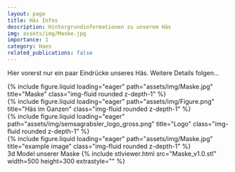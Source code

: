 ```yaml
---
layout: page
title: Häs Infos
description: Hintergrundinformationen zu unserem Häs
img: assets/img/Maske.jpg
importance: 1
category: Haes
related_publications: false
---
```


Hier vorerst nur ein paar Eindrücke unseres Häs.
Weitere Details folgen...

<div class="row">
    <div class="col-sm mt-3 mt-md-0">
        {% include figure.liquid loading="eager" path="assets/img/Maske.jpg" title="Maske" class="img-fluid rounded z-depth-1" %}
    </div>
    <div class="col-sm mt-3 mt-md-0">
        {% include figure.liquid loading="eager" path="assets/img/Figure.png" title="Häs im Ganzen" class="img-fluid rounded z-depth-1" %}
    </div>
    <div class="col-sm mt-3 mt-md-0">
        {% include figure.liquid loading="eager" path="assets/img/semsagrabsler_logo_gross.png" title="Logo" class="img-fluid rounded z-depth-1" %}
    </div>
</div>

<div class="row">
    <div class="col-sm mt-3 mt-md-0">
        {% include figure.liquid loading="eager" path="assets/img/Maske.jpg" title="example image" class="img-fluid rounded z-depth-1" %}
    </div>
</div>

<div class="row">
3d Model unserer Maske
{% include stlviewer.html src="Maske_v1.0.stl" width=500 height=300 extrastyle="" %}
</div>
